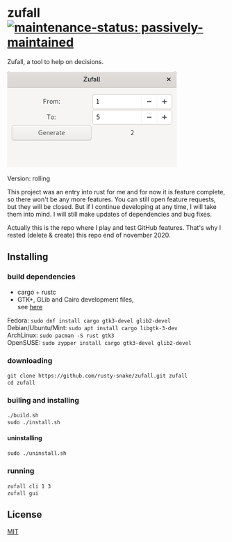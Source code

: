 # zufall [![maintenance-status: passively-maintained](https://img.shields.io/badge/maintenance--status-passively--maintained-yellowgreen)](https://gist.github.com/rusty-snake/574a91f1df9f97ec77ca308d6d731e29)

Zufall, a tool to help on decisions.

![Screenshot](screenshot.png)

Version: rolling

This project was an entry into rust for me and for now it is feature complete, so there won't be any more features.
You can still open feature requests, but they will be closed.
But if I continue developing at any time, I will take them into mind.
I will still make updates of dependencies and bug fixes.

Actually this is the repo where I play and test GitHub features.
That's why I rested (delete & create) this repo end of november 2020.

## Installing

### build dependencies

  * cargo + rustc
  * GTK+, GLib and Cairo development files,  
    see [here](http://gtk-rs.org/docs/requirements.html)

Fedora: `sudo dnf install cargo gtk3-devel glib2-devel`  
Debian/Ubuntu/Mint: `sudo apt install cargo libgtk-3-dev`  
ArchLinux: `sudo pacman -S rust gtk3`  
OpenSUSE: `sudo zypper install cargo gtk3-devel glib2-devel`

### downloading

    git clone https://github.com/rusty-snake/zufall.git zufall
    cd zufall

### builing and installing

    ./build.sh
    sudo ./install.sh

#### uninstalling

    sudo ./uninstall.sh

### running

    zufall cli 1 3
    zufall gui

## License
[MIT](LICENSE)
